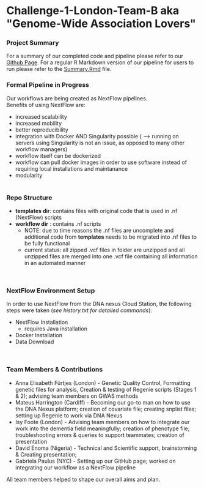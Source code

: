 # Challenge-1-London-Team-B aka "Genome-Wide Association Lovers"

### Project Summary

For a summary of our completed code and pipeline please refer to our [Github Page](https://demon-neurohack.github.io/Challenge-1-London-Team-B-Genome-Wide-Association-Lovers-/Summary.html). For a regular R Markdown version of our pipeline for users to run please refer to the [Summary.Rmd](https://github.com/DEMON-NEUROHACK/Challenge-1-London-Team-B-Genome-Wide-Association-Lovers-/blob/main/Summary.Rmd) file. 

### Formal Pipeline in Progress

Our workflows are being created as NextFlow pipelines.<br>
Benefits of using NextFlow are:<br>
 * increased scalability
 * increased mobility
 * better reproducibility
 * integration with Docker AND Singularity possible ( --> running on servers using Singularity is not an issue, as opposed to many other workflow managers)
 * workflow itself can be dockerized
 * workflow can pull docker images in order to use software instead of requiring local installations and maintanance
 * modularity
<br><br>

### Repo Structure<br>
 * __templates dir__: contains files with original code that is used in .nf (NextFlow) scripts 
 * __workflow dir__ : contains .nf scripts
    * NOTE: due to time reasons the .nf files are uncomplete and additional code from __templates__ needs to be migrated into .nf files to be fully functional
    * current status: all zipped .vcf files in folder are unzipped and all unzipped files are merged into one .vcf file containing all information in an automated manner<br>

<br>

### NextFlow Environment Setup<br>
In order to use NextFlow from the DNA nexus Cloud Station, the following steps were taken (_see history.txt for detailed commands_):
 * NextFlow Installation
      * requires Java installation
 * Docker Installation
 * Data Download


<br>

### Team Members & Contributions

* Anna Elisabeth Fürtjes (London) - Genetic Quality Control, Formatting genetic files for analysis, Creation & testing of Regenie scripts (Stages 1 & 2); advising team members on GWAS methods
* Mateus Harrington (Cardiff) - Becoming our go-to man on how to use the DNA Nexus platform; creation of covariate file; creating snplist files; setting up Regenie to work via DNA Nexus
* Isy Foote (London) - Advising team members on how to integrate our work into the dementia field meaningfully; creation of phenotype file; troubleshooting errors & queries to support teammates; creation of presentation  
* David Enoma (Nigeria) - Technical and Scientific support, brainstorming & Creating presentation; 
* Gabriela Paulus (NYC) - Setting up our GitHub page; worked on integrating our workflow as a NextFlow pipeline

All team members helped to shape our overall aims and plan.
